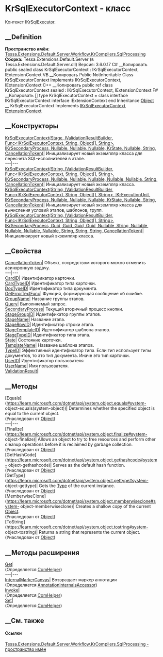 # KrSqlExecutorContext - класс
Контекст
[IKrSqlExecutor](T_Tessa_Extensions_Default_Server_Workflow_KrCompilers_SqlProcessing_IKrSqlExecutor.htm).
## __Definition
 **Пространство имён:**
[Tessa.Extensions.Default.Server.Workflow.KrCompilers.SqlProcessing](N_Tessa_Extensions_Default_Server_Workflow_KrCompilers_SqlProcessing.htm)  
 **Сборка:** Tessa.Extensions.Default.Server (в
Tessa.Extensions.Default.Server.dll) Версия: 3.6.0.17
C# __Копировать
     public sealed class KrSqlExecutorContext : IKrSqlExecutorContext, 
    	IExtensionContext
VB __Копировать
     Public NotInheritable Class KrSqlExecutorContext
    	Implements IKrSqlExecutorContext, IExtensionContext
C++ __Копировать
     public ref class KrSqlExecutorContext sealed : IKrSqlExecutorContext, 
    	IExtensionContext
F# __Копировать
     [<SealedAttribute>]
    type KrSqlExecutorContext = 
        class
            interface IKrSqlExecutorContext
            interface IExtensionContext
        end
Inheritance
    [Object](https://learn.microsoft.com/dotnet/api/system.object) __ KrSqlExecutorContext
Implements
    [IKrSqlExecutorContext](T_Tessa_Extensions_Default_Server_Workflow_KrCompilers_SqlProcessing_IKrSqlExecutorContext.htm), [IExtensionContext](T_Tessa_Extensions_IExtensionContext.htm)
##  __Конструкторы
[KrSqlExecutorContext(Stage, IValidationResultBuilder,
Func<IKrSqlExecutorContext, String, Object[], String>, IKrSecondaryProcess,
Nullable<Guid>, Nullable<Guid>, Nullable<Guid>, KrState, Nullable<Guid>,
String,
CancellationToken)](M_Tessa_Extensions_Default_Server_Workflow_KrCompilers_SqlProcessing_KrSqlExecutorContext__ctor_3.htm)|
Инициализирует новый экземпляр класса для пересчета SQL-исполнителей в этапе.  
---|---  
[KrSqlExecutorContext(String, IValidationResultBuilder,
Func<IKrSqlExecutorContext, String, Object[], String>, IKrSecondaryProcess,
Nullable<Guid>, Nullable<Guid>, Nullable<Guid>, Nullable<KrState>,
Nullable<Guid>, String,
CancellationToken)](M_Tessa_Extensions_Default_Server_Workflow_KrCompilers_SqlProcessing_KrSqlExecutorContext__ctor_2.htm)|
Инициализирует новый экземпляр класса.  
[KrSqlExecutorContext(String, IValidationResultBuilder,
Func<IKrSqlExecutorContext, String, Object[], String>, IKrExecutionUnit,
IKrSecondaryProcess, Nullable<Guid>, Nullable<Guid>, Nullable<Guid>, KrState,
Nullable<Guid>, String,
CancellationToken)](M_Tessa_Extensions_Default_Server_Workflow_KrCompilers_SqlProcessing_KrSqlExecutorContext__ctor.htm)|
Инициализирует новый экземпляр класса для вычисления условий этапов, шаблонов,
групп.  
[KrSqlExecutorContext(String, IValidationResultBuilder,
Func<IKrSqlExecutorContext, String, Object[], String>, IKrSecondaryProcess,
Guid, Guid, Guid, Guid, Nullable<Guid>, String, Nullable<Guid>,
Nullable<Guid>, Nullable<Guid>, Nullable<KrState>, String, String, String,
CancellationToken)](M_Tessa_Extensions_Default_Server_Workflow_KrCompilers_SqlProcessing_KrSqlExecutorContext__ctor_1.htm)|
Инициализирует новый экземпляр класса.  
## __Свойства
[CancellationToken](P_Tessa_Extensions_Default_Server_Workflow_KrCompilers_SqlProcessing_KrSqlExecutorContext_CancellationToken.htm)|
Объект, посредством которого можно отменить асинхронную задачу.  
---|---  
[CardID](P_Tessa_Extensions_Default_Server_Workflow_KrCompilers_SqlProcessing_KrSqlExecutorContext_CardID.htm)|
Идентификатор карточки.  
[CardTypeID](P_Tessa_Extensions_Default_Server_Workflow_KrCompilers_SqlProcessing_KrSqlExecutorContext_CardTypeID.htm)|
Идентификатор типа карточки.  
[DocTypeID](P_Tessa_Extensions_Default_Server_Workflow_KrCompilers_SqlProcessing_KrSqlExecutorContext_DocTypeID.htm)|
Идентификатор типа документа.  
[GetErrorTextFunc](P_Tessa_Extensions_Default_Server_Workflow_KrCompilers_SqlProcessing_KrSqlExecutorContext_GetErrorTextFunc.htm)|
Функция, формирующая сообщение об ошибке.  
[GroupName](P_Tessa_Extensions_Default_Server_Workflow_KrCompilers_SqlProcessing_KrSqlExecutorContext_GroupName.htm)|
Название группы этапов.  
[Query](P_Tessa_Extensions_Default_Server_Workflow_KrCompilers_SqlProcessing_KrSqlExecutorContext_Query.htm)|
Выполняемый запрос.  
[SecondaryProcess](P_Tessa_Extensions_Default_Server_Workflow_KrCompilers_SqlProcessing_KrSqlExecutorContext_SecondaryProcess.htm)|
Текущий вторичный процесс кнопки.  
[StageGroupID](P_Tessa_Extensions_Default_Server_Workflow_KrCompilers_SqlProcessing_KrSqlExecutorContext_StageGroupID.htm)|
Идентификатор группы этапов.  
[StageName](P_Tessa_Extensions_Default_Server_Workflow_KrCompilers_SqlProcessing_KrSqlExecutorContext_StageName.htm)|
Название этапа.  
[StageRowID](P_Tessa_Extensions_Default_Server_Workflow_KrCompilers_SqlProcessing_KrSqlExecutorContext_StageRowID.htm)|
Идентификатор строки этапа.  
[StageTemplateID](P_Tessa_Extensions_Default_Server_Workflow_KrCompilers_SqlProcessing_KrSqlExecutorContext_StageTemplateID.htm)|
Идентификатор шаблона этапов.  
[StageTypeID](P_Tessa_Extensions_Default_Server_Workflow_KrCompilers_SqlProcessing_KrSqlExecutorContext_StageTypeID.htm)|
Идентификатор типа этапа.  
[State](P_Tessa_Extensions_Default_Server_Workflow_KrCompilers_SqlProcessing_KrSqlExecutorContext_State.htm)|
Состояние карточки.  
[TemplateName](P_Tessa_Extensions_Default_Server_Workflow_KrCompilers_SqlProcessing_KrSqlExecutorContext_TemplateName.htm)|
Название шаблона этапов.  
[TypeID](P_Tessa_Extensions_Default_Server_Workflow_KrCompilers_SqlProcessing_KrSqlExecutorContext_TypeID.htm)|
Эффективный идентификатор типа. Если тип использует типы документов, то это
тип документа. Иначе это тип карточки.  
[UserID](P_Tessa_Extensions_Default_Server_Workflow_KrCompilers_SqlProcessing_KrSqlExecutorContext_UserID.htm)|
Идентификатор пользователя  
[UserName](P_Tessa_Extensions_Default_Server_Workflow_KrCompilers_SqlProcessing_KrSqlExecutorContext_UserName.htm)|
Имя пользователя.  
[ValidationResult](P_Tessa_Extensions_Default_Server_Workflow_KrCompilers_SqlProcessing_KrSqlExecutorContext_ValidationResult.htm)|  
## __Методы
[Equals](https://learn.microsoft.com/dotnet/api/system.object.equals#system-
object-equals\(system-object\))| Determines whether the specified object is
equal to the current object.  
(Унаследован от
[Object](https://learn.microsoft.com/dotnet/api/system.object))  
---|---  
[Finalize](https://learn.microsoft.com/dotnet/api/system.object.finalize#system-
object-finalize)| Allows an object to try to free resources and perform other
cleanup operations before it is reclaimed by garbage collection.  
(Унаследован от
[Object](https://learn.microsoft.com/dotnet/api/system.object))  
[GetHashCode](https://learn.microsoft.com/dotnet/api/system.object.gethashcode#system-
object-gethashcode)| Serves as the default hash function.  
(Унаследован от
[Object](https://learn.microsoft.com/dotnet/api/system.object))  
[GetType](https://learn.microsoft.com/dotnet/api/system.object.gettype#system-
object-gettype)| Gets the
[Type](https://learn.microsoft.com/dotnet/api/system.type) of the current
instance.  
(Унаследован от
[Object](https://learn.microsoft.com/dotnet/api/system.object))  
[MemberwiseClone](https://learn.microsoft.com/dotnet/api/system.object.memberwiseclone#system-
object-memberwiseclone)| Creates a shallow copy of the current
[Object](https://learn.microsoft.com/dotnet/api/system.object).  
(Унаследован от
[Object](https://learn.microsoft.com/dotnet/api/system.object))  
[ToString](https://learn.microsoft.com/dotnet/api/system.object.tostring#system-
object-tostring)| Returns a string that represents the current object.  
(Унаследован от
[Object](https://learn.microsoft.com/dotnet/api/system.object))  
##  __Методы расширения
[Get](M_Tessa_Extensions_Default_Client_EDS_ComHelper_Get.htm)|  
(Определяется
[ComHelper](T_Tessa_Extensions_Default_Client_EDS_ComHelper.htm))  
---|---  
[InternalMarkerCanvas](M_Tessa_UI_Views_Charting_Annotations_AnnotationInternalsAccessor_InternalMarkerCanvas.htm)|
Возвращает маркер аннотации  
(Определяется
[AnnotationInternalsAccessor](T_Tessa_UI_Views_Charting_Annotations_AnnotationInternalsAccessor.htm))  
[Invoke](M_Tessa_Extensions_Default_Client_EDS_ComHelper_Invoke.htm)|  
(Определяется
[ComHelper](T_Tessa_Extensions_Default_Client_EDS_ComHelper.htm))  
[Set](M_Tessa_Extensions_Default_Client_EDS_ComHelper_Set.htm)|  
(Определяется
[ComHelper](T_Tessa_Extensions_Default_Client_EDS_ComHelper.htm))  
##  __См. также
#### Ссылки
[Tessa.Extensions.Default.Server.Workflow.KrCompilers.SqlProcessing -
пространство
имён](N_Tessa_Extensions_Default_Server_Workflow_KrCompilers_SqlProcessing.htm)
